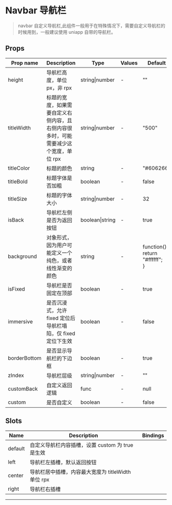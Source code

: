# Navbar 导航栏

> navbar 自定义导航栏,此组件一般用于在特殊情况下，需要自定义导航栏的时候用到，一般建议使用 uniapp 自带的导航栏。

## Props

| Prop name    | Description                                                                          | Type            | Values | Default                                 |
| ------------ | ------------------------------------------------------------------------------------ | --------------- | ------ | --------------------------------------- |
| height       | 导航栏高度，单位 px，非 rpx                                                          | string\|number  | -      | ""                                      |
| titleWidth   | 标题的宽度，如果需要自定义右侧内容，且右侧内容很多时，可能需要减少这个宽度，单位 rpx | string\|number  | -      | "500"                                   |
| titleColor   | 标题的颜色                                                                           | string          | -      | "#606266"                               |
| titleBold    | 标题字体是否加粗                                                                     | boolean         | -      | false                                   |
| titleSize    | 标题的字体大小                                                                       | string\|number  | -      | 32                                      |
| isBack       | 导航栏左侧是否为返回按钮                                                             | boolean\|string | -      | true                                    |
| background   | 对象形式，因为用户可能定义一个纯色，或者线性渐变的颜色                               | string          | -      | function() {<br> return "#ffffff";<br>} |
| isFixed      | 导航栏是否固定在顶部                                                                 | boolean         | -      | true                                    |
| immersive    | 是否沉浸式，允许 fixed 定位后导航栏塌陷，仅 fixed 定位下生效                         | boolean         | -      | false                                   |
| borderBottom | 是否显示导航栏的下边框                                                               | boolean         | -      | true                                    |
| zIndex       | 导航栏层级                                                                           | string\|number  | -      | ""                                      |
| customBack   | 自定义返回逻辑                                                                       | func            | -      | null                                    |
| custom       | 是否自定义                                                                           | boolean         | -      | false                                   |

## Slots

| Name    | Description                                        | Bindings |
| ------- | -------------------------------------------------- | -------- |
| default | 自定义导航栏内容插槽，设置 custom 为 true 是生效   |          |
| left    | 导航栏左插槽，默认返回按钮                         |          |
| center  | 导航栏居中插槽，内容最大宽度为 titleWidth 单位 rpx |          |
| right   | 导航栏右插槽                                       |          |

---

<!--
 * @Author: your name
 * @Date: 2021-04-13 16:05:26
 * @LastEditTime: 2021-04-13 16:05:27
 * @LastEditors: your name
 * @Description: In User Settings Edit
 * @FilePath: \UC-font\components\uct\components\uct-button\uct-button.md
-->
